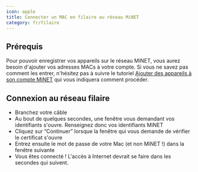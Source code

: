 ```yaml
---
icon: apple
title: Connecter un MAC en filaire au réseau MiNET
category: fr/filaire
---
```


## Prérequis

Pour pouvoir enregistrer vos appareils sur le réseau MiNET, vous aurez besoin d'ajouter vos adresses MACs à votre compte. Si vous ne savez pas comment les entrer, n'hésitez pas à suivre le tutoriel [Ajouter des appareils à son compte MiNET](/tutoriels/ajouter-des-appareils) qui vous indiquera comment procéder.

## Connexion au réseau filaire

- Branchez votre câble
- Au bout de quelques secondes, une fenêtre vous demandant vos identifiants s'ouvre. Renseignez donc vos identifiants MiNET
- Cliquez sur “Continuer” lorsque la fenêtre qui vous demande de vérifier le certificat s'ouvre
- Entrez ensuite le mot de passe de votre Mac (et non MiNET !) dans la fenêtre suivante
- Vous êtes connecté ! L'accès à Internet devrait se faire dans les secondes qui suivent.